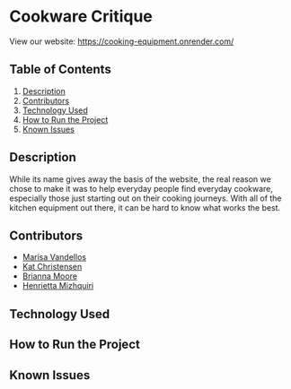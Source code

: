 # Cookware Critique  
View our website: https://cooking-equipment.onrender.com/  

## Table of Contents 
1. [Description](##Description)  
2. [Contributors](##Contributors)  
3. [Technology Used](##Technology-Used)  
4. [How to Run the Project](##How-to-Run-the-Project)  
5. [Known Issues](##Known-Issues)  

## Description  
While its name gives away the basis of the website, the real reason we chose to make it was to help everyday people find everyday cookware, especially those just starting out on their cooking journeys. With all of the kitchen equipment out there, it can be hard to know what works the best.

## Contributors
- [Marisa Vandellos](https://github.com/mvandell)
- [Kat Christensen](https://github.com/katc336)
- [Brianna Moore](https://github.com/muabria)
- [Henrietta Mizhquiri](https://github.com/mizhenn)

## Technology Used


## How to Run the Project


## Known Issues

